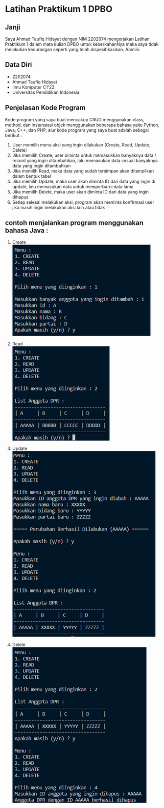 # Latihan Praktikum 1 DPBO

## Janji

Saya Ahmad Taufiq Hidayat dengan NIM 2202074 mengerjakan Latihan Praktikum 1
dalam mata kuliah DPBO untuk keberkahanNya maka saya tidak
melakukan kecurangan seperti yang telah dispesifikasikan. Aamiin.

## Data Diri

- 2202074
- Ahmad Taufiq Hidayat
- Ilmu Komputer C1'22
- Universitas Pendidikan Indonesia

## Penjelasan Kode Program

Kode program yang saya buat mencakup CRUD menggunakan class, method, dan instansiasi objek menggunakan beberapa bahasa yaitu Python, Java, C++, dan PHP, alur kode program yang saya buat adalah sebagai berikut :

1. User memilih menu aksi yang ingin dilakukan (Create, Read, Update, Delete)
2. Jika memilih Create, user diminta untuk memasukkan banyaknya data / record yang ingin ditambahkan, lalu memasukan data sesuai banyaknya data yang ingin ditambahkan
3. Jika memilih Read, maka data yang sudah tersimpan akan ditampilkan dalam bentuk tabel
4. Jika memilih Update, maka user akan diminta ID dari data yang ingin di update, lalu memasukan data untuk memperbarui data lama
5. Jika memilih Delete, maka user akan diminta ID dari data yang ingin dihapus
6. Setiap selesai melakukan aksi, program akan meminta konfirmasi user jika masih ingin melakukan aksi lain atau tidak

## contoh menjalankan program menggunakan bahasa Java :

1. Create<br>
![Create](<1. create.png>)

2. Read<br>
![Read](<2. read.png>)

3. Update<br>
![Update](<3. update.png>)

4. Delete<br>
![Delete](<4. delete.png>)
